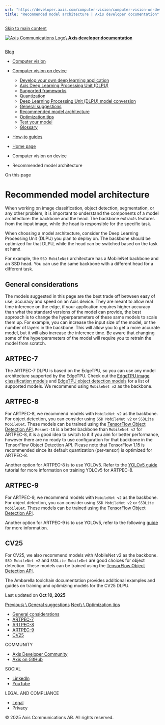 ```yaml
---
url: "https://developer.axis.com/computer-vision/computer-vision-on-device/recommended-model-architecture/"
title: "Recommended model architecture | Axis developer documentation"
---
```


[Skip to main content](https://developer.axis.com/computer-vision/computer-vision-on-device/recommended-model-architecture/#__docusaurus_skipToContent_fallback)

[![Axis Communications Logo](https://developer.axis.com/img/axis-logo.svg)\\
**Axis developer documentation**](https://developer.axis.com/)

```

```

[Blog](https://developer.axis.com/blog/)

- [Computer vision](https://developer.axis.com/computer-vision/)
- [Computer vision on device](https://developer.axis.com/computer-vision/computer-vision-on-device/recommended-model-architecture/#)

  - [Develop your own deep learning application](https://developer.axis.com/computer-vision/computer-vision-on-device/develop-your-own-deep-learning-application/)
  - [Axis Deep Learning Processing Unit (DLPU)](https://developer.axis.com/computer-vision/computer-vision-on-device/axis-dlpu/)
  - [Supported frameworks](https://developer.axis.com/computer-vision/computer-vision-on-device/supported-frameworks/)
  - [Quantization](https://developer.axis.com/computer-vision/computer-vision-on-device/quantization/)
  - [Deep Learning Processing Unit (DLPU) model conversion](https://developer.axis.com/computer-vision/computer-vision-on-device/dlpu-model-conversion/)
  - [General suggestions](https://developer.axis.com/computer-vision/computer-vision-on-device/general-suggestions/)
  - [Recommended model architecture](https://developer.axis.com/computer-vision/computer-vision-on-device/recommended-model-architecture/)
  - [Optimization tips](https://developer.axis.com/computer-vision/computer-vision-on-device/optimization-tips/)
  - [Test your model](https://developer.axis.com/computer-vision/computer-vision-on-device/test-your-model/)
  - [Glossary](https://developer.axis.com/computer-vision/computer-vision-on-device/glossary/)
- [How-to guides](https://developer.axis.com/computer-vision/computer-vision-on-device/recommended-model-architecture/#)


- [Home page](https://developer.axis.com/)
- Computer vision on device
- Recommended model architecture

On this page

# Recommended model architecture

When working on image classification, object detection, segmentation, or any other problem, it is important to understand the components of a model architecture: the backbone and the head. The backbone extracts features from the input image, while the head is responsible for the specific task.

When choosing a model architecture, consider the Deep Learning Processing Unit (DLPU) you plan to deploy on. The backbone should be optimized for that DLPU, while the head can be switched based on the task at hand.

For example, the `SSD MobileNet` architecture has a MobileNet backbone and an SSD head. You can use the same backbone with a different head for a different task.

## General considerations [​](https://developer.axis.com/computer-vision/computer-vision-on-device/recommended-model-architecture/\#general-considerations "Direct link to General considerations")

The models suggested in this page are the best trade off between easy of use, accuracy and speed on an Axis device. They are meant to allow real time inference on the edge, if your application requires higher accuracy than what the standard versions of the model can provide, the best approach is to change the hyperparameters of these same models to scale them up. For example, you can increase the input size of the model, or the number of layers in the backbone. This will allow you to get a more accurate model, but it will also increase the inference time. Be aware that changing some of the hyperparameters of the model will require you to retrain the model from scratch.

## ARTPEC-7 [​](https://developer.axis.com/computer-vision/computer-vision-on-device/recommended-model-architecture/\#artpec-7 "Direct link to ARTPEC-7")

The ARTPEC-7 DLPU is based on the EdgeTPU, so you can use any model architecture supported by the EdgeTPU. Check out the [EdgeTPU image classification models](https://coral.ai/models/image-classification/) and [EdgeTPU object detection models](https://coral.ai/models/object-detection/) for a list of supported models. We recommend using `MobileNet v2` as the backbone.

## ARTPEC-8 [​](https://developer.axis.com/computer-vision/computer-vision-on-device/recommended-model-architecture/\#artpec-8 "Direct link to ARTPEC-8")

For ARTPEC-8, we recommend models with `MobileNet v2` as the backbone. For object detection, you can consider using `SSD MobileNet v2` or `SSDLite MobileDet`. These models can be trained using the [TensorFlow Object Detection API](https://github.com/tensorflow/models/blob/master/research/object_detection/g3doc/tf1.md). `Resnet-18` is a better backbone than `MobileNet v2` for ARTPEC-8, it is a good idea to switch to it if you aim for better performance, however there are no ready to use configuration for that backbone in the TensorFlow Object Detection API.
Please note that TensorFlow 1.15 is recommended since its default quantization (per-tensor) is optimized for ARTPEC-8.

Another option for ARTPEC-8 is to use YOLOv5. Refer to the [YOLOv5 guide](https://github.com/AxisCommunications/axis-model-zoo/blob/main/docs/yolov5.md) tutorial for more information on training YOLOv5 for ARTPEC-8.

## ARTPEC-9 [​](https://developer.axis.com/computer-vision/computer-vision-on-device/recommended-model-architecture/\#artpec-9 "Direct link to ARTPEC-9")

For ARTPEC-9, we recommend models with `MobileNet v2` as the backbone. For object detection, you can consider using `SSD MobileNet v2` or `SSDLite MobileDet`. These models can be trained using the [TensorFlow Object Detection API](https://github.com/tensorflow/models/blob/master/research/object_detection/g3doc/tf1.md).

Another option for ARTPEC-9 is to use YOLOv5, refer to the following [guide](https://github.com/AxisCommunications/axis-model-zoo/blob/main/docs/yolov5.md) for more information.

## CV25 [​](https://developer.axis.com/computer-vision/computer-vision-on-device/recommended-model-architecture/\#cv25 "Direct link to CV25")

For CV25, we also recommend models with MobileNet v2 as the backbone. `SSD MobileNet v2` and `SSDLite MobileDet` are good choices for object detection. These models can be trained using the [TensorFlow Object Detection API](https://github.com/tensorflow/models/blob/master/research/object_detection/g3doc/tf1.md).

The Ambarella toolchain documentation provides additional examples and guides on training and optimizing models for the CV25 DLPU.

Last updated on **Oct 10, 2025**

[Previous\\
\\
General suggestions](https://developer.axis.com/computer-vision/computer-vision-on-device/general-suggestions/) [Next\\
\\
Optimization tips](https://developer.axis.com/computer-vision/computer-vision-on-device/optimization-tips/)

- [General considerations](https://developer.axis.com/computer-vision/computer-vision-on-device/recommended-model-architecture/#general-considerations)
- [ARTPEC-7](https://developer.axis.com/computer-vision/computer-vision-on-device/recommended-model-architecture/#artpec-7)
- [ARTPEC-8](https://developer.axis.com/computer-vision/computer-vision-on-device/recommended-model-architecture/#artpec-8)
- [ARTPEC-9](https://developer.axis.com/computer-vision/computer-vision-on-device/recommended-model-architecture/#artpec-9)
- [CV25](https://developer.axis.com/computer-vision/computer-vision-on-device/recommended-model-architecture/#cv25)

COMMUNITY

- [Axis Developer Community](https://axis.com/developer-community)
- [Axis on GitHub](https://github.com/AxisCommunications)

SOCIAL

- [LinkedIn](https://www.linkedin.com/company/axis-communications)
- [YouTube](https://www.youtube.com/@AxisCommunications)

LEGAL AND COMPLIANCE

- [Legal](https://www.axis.com/legal)
- [Privacy](https://www.axis.com/privacy)

© 2025 Axis Communications AB. All rights reserved.